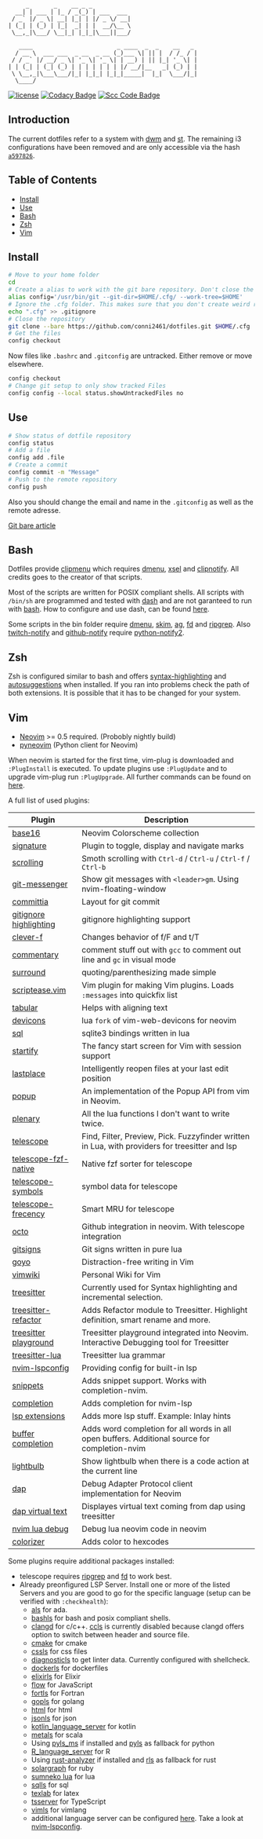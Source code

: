          _       _    __ _ _
      __| | ___ | |_ / _(_) | ___  ___
     / _` |/ _ \| __| |_| | |/ _ \/ __|
    | (_| | (_) | |_|  _| | |  __/\__ \
     \__,_|\___/ \__|_| |_|_|\___||___/

       ____                        _ ____  _  _    __   _
      / __ \  ___ ___  _ __  _ __ (_)___ \| || |  / /_ / |
     / / _` |/ __/ _ \| '_ \| '_ \| | __) | || |_| '_ \| |
    | | (_| | (_| (_) | | | | | | | |/ __/|__   _| (_) | |
     \ \__,_|\___\___/|_| |_|_| |_|_|_____|  |_|  \___/|_|
      \____/

[![license](https://img.shields.io/github/license/conni2461/dotfiles.svg?style=flat-square)](https://github.com/conni2461/dotfiles/blob/master/LICENSE)
[![Codacy Badge](https://api.codacy.com/project/badge/Grade/ef9d3503d02343ac8f6d1c0a7eb25d66)](https://app.codacy.com/app/Conni2461/dotfiles?utm_source=github.com&utm_medium=referral&utm_content=Conni2461/dotfiles&utm_campaign=Badge_Grade_Dashboard)
[![Scc Code Badge](https://sloc.xyz/github/conni2461/dotfiles?category=code)](https://github.com/conni2461/dotfiles)

## Introduction

The current dotfiles refer to a system with [dwm](https://github.com/conni2461/dwm) and [st](https://github.com/conni2461/st). The remaining i3 configurations have been removed and are only accessible via the hash <code><a href="https://github.com/Conni2461/dotfiles/tree/a5978268a8b37fce1549b6658446bee8372d7442">a597826</a></code>.

## Table of Contents

- [Install](#Install)
- [Use](#Use)
- [Bash](#Bash)
- [Zsh](#Zsh)
- [Vim](#Vim)

## Install

```sh
# Move to your home folder
cd
# Create a alias to work with the git bare repository. Don't close the bash session or you have to run this command again.
alias config='/usr/bin/git --git-dir=$HOME/.cfg/ --work-tree=$HOME'
# Ignore the .cfg folder. This makes sure that you don't create weird recursion problems
echo ".cfg" >> .gitignore
# Close the repository
git clone --bare https://github.com/conni2461/dotfiles.git $HOME/.cfg
# Get the files
config checkout
```

Now files like `.bashrc` and `.gitconfig` are untracked. Either remove or move elsewhere.

```sh
config checkout
# Change git setup to only show tracked Files
config config --local status.showUntrackedFiles no
```

## Use

```sh
# Show status of dotfile repository
config status
# Add a file
config add .file
# Create a commit
config commit -m "Message"
# Push to the remote repository
config push
```

Also you should change the email and name in the `.gitconfig` as well as the remote adresse.

[Git bare article](https://www.atlassian.com/git/tutorials/dotfiles)

## Bash

Dotfiles provide [clipmenu](https://github.com/cdown/clipmenu) which requires [dmenu](https://tools.suckless.org/dmenu/), [xsel](http://www.vergenet.net/~conrad/software/xsel/) and [clipnotify](https://github.com/cdown/clipnotify).
All credits goes to the creator of that scripts.

Most of the scripts are written for POSIX compliant shells. All scripts with `/bin/sh` are programmed and tested with [dash](http://gondor.apana.org.au/~herbert/dash/) and are not garanteed to run with [bash](https://www.gnu.org/software/bash/bash.html). How to configure and use dash, can be found [here](https://wiki.archlinux.org/index.php/Dash).

Some scripts in the bin folder require [dmenu](https://tools.suckless.org/dmenu/), [skim](https://github.com/lotabout/skim), [ag](https://github.com/ggreer/the_silver_searcher), [fd](https://github.com/sharkdp/fd) and [ripgrep](https://github.com/BurntSushi/ripgrep).
Also [twitch-notify](bin/croncmds/twitch-notify.py) and [github-notify](bin/croncmds/github-notify.py) require [python-notify2](https://pypi.org/project/notify2/).

## Zsh

Zsh is configured similar to bash and offers [syntax-highlighting](https://github.com/zsh-users/zsh-syntax-highlighting) and [autosuggestions](https://github.com/zsh-users/zsh-autosuggestions) when installed.
If you ran into problems check the path of both extensions. It is possible that it has to be changed for your system.

## Vim

- [Neovim](https://github.com/neovim/neovim/) >= 0.5 required. (Probobly nightly build)
- [pyneovim](https://github.com/neovim/pynvim) (Python client for Neovim)

When neovim is started for the first time, vim-plug is downloaded and `:PlugInstall` is executed.
To update plugins use `:PlugUpdate` and to upgrade vim-plug run `:PlugUpgrade`.
All further commands can be found on [here](https://github.com/junegunn/vim-plug).

A full list of used plugins:

| Plugin                                                                              | Description                                                                                     |
| ----------------------------------------------------------------------------------- | ----------------------------------------------------------------------------------------------- |
| [base16](https://github.com/norcalli/nvim-base16.lua)                               | Neovim Colorscheme collection                                                                   |
| [signature](https://github.com/kshenoy/vim-signature)                               | Plugin to toggle, display and navigate marks                                                    |
| [scrolling](https://github.com/psliwka/vim-smoothie)                                | Smoth scrolling with `Ctrl-d` / `Ctrl-u` / `Ctrl-f` / `Ctrl-b`                                  |
| [git-messenger](https://github.com/rhysd/git-messenger.vim)                         | Show git messages with `<leader>gm`. Using nvim-floating-window                                 |
| [committia](https://github.com/rhysd/committia.vim)                                 | Layout for git commit                                                                           |
| [gitignore highlighting](https://github.com/gisphm/vim-gitignore)                   | gitignore highlighting support                                                                  |
| [clever-f](https://github.com/rhysd/clever-f.vim)                                   | Changes behavior of f/F and t/T                                                                 |
| [commentary](https://github.com/tpope/vim-commentary)                               | comment stuff out with `gcc` to comment out line and `gc` in visual mode                        |
| [surround](https://github.com/tpope/vim-surround)                                   | quoting/parenthesizing made simple                                                              |
| [scriptease.vim](https://github.com/tpope/vim-scriptease)                           | Vim plugin for making Vim plugins. Loads `:messages` into quickfix list                         |
| [tabular](https://github.com/godlygeek/tabular)                                     | Helps with aligning text                                                                        |
| [devicons](https://github.com/kyazdani42/nvim-web-devicons)                         | lua `fork` of vim-web-devicons for neovim                                                       |
| [sql](https://github.com/tami5/sql.nvim)                                            | sqlite3 bindings written in lua                                                                 |
| [startify](https://github.com/mhinz/vim-startify)                                   | The fancy start screen for Vim with session support                                             |
| [lastplace](https://github.com/farmergreg/vim-lastplace)                            | Intelligently reopen files at your last edit position                                           |
| [popup](https://github.com/nvim-lua/popup.nvim)                                     | An implementation of the Popup API from vim in Neovim.                                          |
| [plenary](https://github.com/nvim-lua/plenary.nvim)                                 | All the lua functions I don't want to write twice.                                              |
| [telescope](https://github.com/nvim-telescope/telescope.nvim)                       | Find, Filter, Preview, Pick. Fuzzyfinder written in Lua, with providers for treesitter and lsp  |
| [telescope-fzf-native](https://github.com/nvim-telescope/telescope-fzf-native.nvim) | Native fzf sorter for telescope                                                                 |
| [telescope-symbols](https://github.com/nvim-telescope/telescope-symbols.nvim)       | symbol data for telescope                                                                       |
| [telescope-frecency](https://github.com/nvim-telescope/telescope-frecency.nvim)     | Smart MRU for telescope                                                                         |
| [octo](https://github.com/pwntester/octo.nvim)                                      | Github integration in neovim. With telescope integration                                        |
| [gitsigns](https://github.com/lewis6991/gitsigns.nvim)                              | Git signs written in pure lua                                                                   |
| [goyo](https://github.com/junegunn/goyo.vim)                                        | Distraction-free writing in Vim                                                                 |
| [vimwiki](https://github.com/vimwiki/vimwiki)                                       | Personal Wiki for Vim                                                                           |
| [treesitter](https://github.com/nvim-treesitter/nvim-treesitter)                    | Currently used for Syntax highlighting and incremental selection.                               |
| [treesitter-refactor](https://github.com/nvim-treesitter/nvim-treesitter-refactor)  | Adds Refactor module to Treesitter. Highlight definition, smart rename and more.                |
| [treesitter playground](https://github.com/nvim-treesitter/playground)              | Treesitter playground integrated into Neovim. Interactive Debugging tool for Treesitter         |
| [treesitter-lua](https://github.com/tjdevries/tree-sitter-lua)                      | Treesitter lua grammar                                                                          |
| [nvim-lspconfig](https://github.com/neovim/nvim-lspconfig)                          | Providing config for built-in lsp                                                               |
| [snippets](https://github.com/norcalli/snippets.nvim)                               | Adds snippet support. Works with completion-nvim.                                               |
| [completion](https://github.com/nvim-lua/completion-nvim)                           | Adds completion for nvim-lsp                                                                    |
| [lsp extensions](https://github.com/tjdevries/lsp_extensions.nvim)                  | Adds more lsp stuff. Example: Inlay hints                                                       |
| [buffer completion](https://github.com/steelsojka/completion-buffers)               | Adds word completion for all words in all open buffers. Additional source for completion-nvim   |
| [lightbulb](https://github.com/kosayoda/nvim-lightbulb)                             | Show lightbulb when there is a code action at the current line                                  |
| [dap](https://github.com/mfussenegger/nvim-dap)                                     | Debug Adapter Protocol client implementation for Neovim                                         |
| [dap virtual text](https://github.com/theHamsta/nvim-dap-virtual-text)              | Displayes virtual text coming from dap using treesitter                                         |
| [nvim lua debug](https://github.com/jbyuki/one-small-step-for-vimkind)              | Debug lua neovim code in neovim                                                                 |
| [colorizer](https://github.com/norcalli/nvim-colorizer.lua)                         | Adds color to hexcodes                                                                          |

Some plugins require additional packages installed:

- telescope requires [ripgrep](https://github.com/BurntSushi/ripgrep) and [fd](https://github.com/sharkdp/fd) to work best.
- Already preonfigured LSP Server. Install one or more of the listed Servers and you are good to go for the specific language (setup can be verified with `:checkhealth`):
  - [als](https://github.com/AdaCore/ada_language_server) for ada.
  - [bashls](https://github.com/bash-lsp/bash-language-server) for bash and posix compliant shells.
  - [clangd](https://clangd.llvm.org/) for c/c++. [ccls](https://github.com/MaskRay/ccls) is currently disabled because clangd offers option to switch between header and source file.
  - [cmake](https://github.com/regen100/cmake-language-server) for cmake
  - [cssls](https://github.com/vscode-langservers/vscode-css-languageserver-bin) for css files
  - [diagnosticls](https://github.com/iamcco/diagnostic-languageserver) to get linter data. Currently configured with shellcheck.
  - [dockerls](https://github.com/rcjsuen/dockerfile-language-server-nodejs) for dockerfiles
  - [elixirls](https://github.com/elixir-lsp/elixir-ls) for Elixir
  - [flow](https://github.com/facebook/flow) for JavaScript
  - [fortls](https://github.com/hansec/fortran-language-server) for Fortran
  - [gopls](https://github.com/golang/tools/tree/master/gopls) for golang
  - [html](https://github.com/vscode-langservers/vscode-html-languageserver-bin) for html
  - [jsonls](https://github.com/vscode-langservers/vscode-json-languageserver) for json
  - [kotlin_language_server](https://github.com/fwcd/kotlin-language-server) for kotlin
  - [metals](https://scalameta.org/metals/) for scala
  - Using [pyls_ms](https://github.com/Microsoft/python-language-server) if installed and [pyls](https://github.com/palantir/python-language-server) as fallback for python
  - [R_language_server](https://github.com/REditorSupport/languageserver) for R
  - Using [rust-analyzer](https://github.com/rust-analyzer/rust-analyzer) if installed and [rls](https://github.com/rust-lang/rls) as fallback for rust
  - [solargraph](https://solargraph.org/) for ruby
  - [sumneko lua](https://github.com/sumneko/lua-language-server) for lua
  - [sqlls](https://github.com/joe-re/sql-language-server) for sql
  - [texlab](https://github.com/latex-lsp/texlab) for latex
  - [tsserver](https://github.com/theia-ide/typescript-language-server) for TypeScript
  - [vimls](https://github.com/iamcco/vim-language-server) for vimlang
  - additional language server can be configured [here](.config/nvim/lua/module/lsp.lua). Take a look at [nvim-lspconfig](https://github.com/neovim/nvim-lspconfig).
